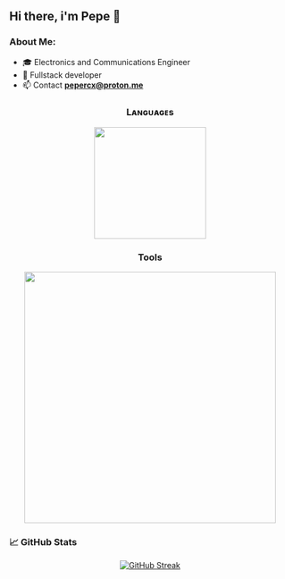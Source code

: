 ## Hi there, i'm Pepe 👋

### About Me:
- 🎓 Electronics and Communications Engineer
- 🔧 Fullstack developer
- 📫 Contact **pepercx@proton.me**

<!--Languages and Tools Section-->       
<h3 align="center">Lᴀɴɢᴜᴀɢᴇs</h3> 
<p align="center">
<img width="200px"  src="https://skillicons.dev/icons?i=py,js,ts,dart&perline=4"  />
</p>
<h3 align="center">Tools</h3>
<p align="center">
<img width="450px"  src="https://skillicons.dev/icons?i=docker,aws,redis,vscode,pycharm,postgres,nodejs,express,mongodb,firebase,supabase,vite,figma,flutter,react,godot,linux,ubuntu,debian,bash,notion,postman&perline=8"  />
</p>

### &#x1f4c8; GitHub Stats

<!--Github streak-->
<p align="center">
<a href="https://git.io/streak-stats"><img src="https://github-readme-streak-stats.herokuapp.com?user=pepercx&theme=tokyonight-duo&hide_border=true&mode=weekly" alt="GitHub Streak" /></a>
</p>
